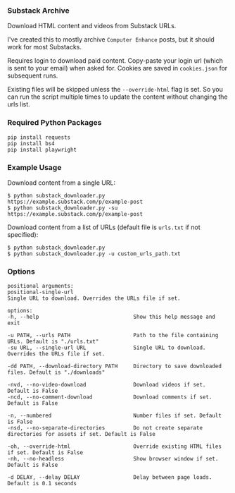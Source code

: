 ### Substack Archive

Download HTML content and videos from Substack URLs.

I've created this to mostly archive `Computer Enhance` posts, but it should work for most Substacks.

Requires login to download paid content. Copy-paste your login url (which is sent to your email) when asked for.
Cookies are saved in `cookies.json` for subsequent runs.

Existing files will be skipped unless the `--override-html` flag is set. So you can run the script multiple times to
update the content without changing the urls list.

### Required Python Packages
```
pip install requests
pip install bs4
pip install playwright
```

### Example Usage
Download content from a single URL:

```
$ python substack_downloader.py https://example.substack.com/p/example-post
$ python substack_downloader.py -su https://example.substack.com/p/example-post
```

Download content from a list of URLs (default file is `urls.txt` if not specified):

```
$ python substack_downloader.py
$ python substack_downloader.py -u custom_urls_path.txt
```

### Options
```
positional arguments:
positional-single-url
Single URL to download. Overrides the URLs file if set.

options:
-h, --help                              Show this help message and exit

-u PATH, --urls PATH                    Path to the file containing URLs. Default is "./urls.txt"
-su URL, --single-url URL               Single URL to download. Overrides the URLs file if set.

-dd PATH, --download-directory PATH     Directory to save downloaded files. Default is "./downloads"

-nvd, --no-video-download               Download videos if set. Default is False
-ncd, --no-comment-download             Download comments if set. Default is False

-n, --numbered                          Number files if set. Default is False
-nsd, --no-separate-directories         Do not create separate directories for assets if set. Default is False

-oh, --override-html                    Override existing HTML files if set. Default is False
-nh, --no-headless                      Show browser window if set. Default is False

-d DELAY, --delay DELAY                 Delay between page loads. Default is 0.1 seconds
```


